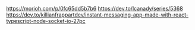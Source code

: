 https://morioh.com/p/0fc65dd5b7b6
https://dev.to/lcanady/series/5368
https://dev.to/killianfrappartdev/instant-messaging-app-made-with-react-typescript-node-socket-io-27pc
